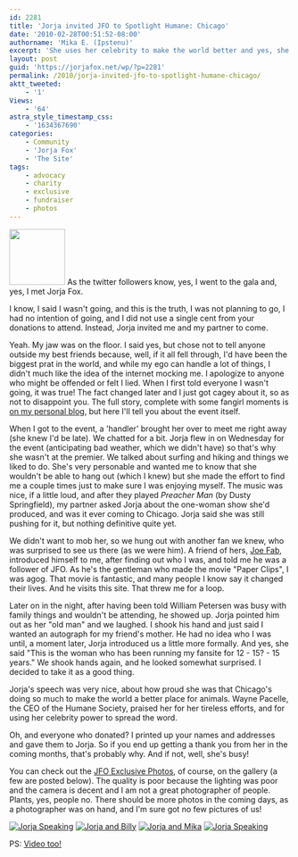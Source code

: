 ```yaml
---
id: 2281
title: 'Jorja invited JFO to Spotlight Humane: Chicago'
date: '2010-02-28T00:51:52-08:00'
authorname: 'Mika E. (Ipstenu)'
excerpt: 'She uses her celebrity to make the world better and yes, she really is that nice and she did invite me to meet her.  Read all about how it happened.'
layout: post
guid: 'https://jorjafox.net/wp/?p=2281'
permalink: /2010/jorja-invited-jfo-to-spotlight-humane-chicago/
aktt_tweeted:
    - '1'
Views:
    - '64'
astra_style_timestamp_css:
    - '1634367690'
categories:
    - Community
    - 'Jorja Fox'
    - 'The Site'
tags:
    - advocacy
    - charity
    - exclusive
    - fundraiser
    - photos
---
```


<a href="https://jorjafox.net/gallery/pub/animals/20100227-spotlightchi/exclusive"><img class="alignleft size-thumbnail wp-image-2282" title="me-and-jorja" src="//static.jorjafox.net/wordpress/2010/02/me-and-jorja-100x100.jpg" alt="" width="100" height="100" /></a> As the twitter followers know, yes, I went to the gala and, yes, I met Jorja Fox.

I know, I said I wasn't going, and this is the truth, I was not planning to go, I had no intention of going, and I did not use a single cent from your donations to attend. Instead, Jorja invited me and my partner to come.

Yeah. My jaw was on the floor. I said yes, but chose not to tell anyone outside my best friends because, well, if it all fell through, I'd have been the biggest prat in the world, and while my ego can handle a lot of things, I didn't much like the idea of the internet mocking me. I apologize to anyone who might be offended or felt I lied. When I first told everyone I wasn't going, it was true! The fact changed later and I just got cagey about it, so as not to disappoint you. The full story, complete with some fangirl moments is <a href="http://ipstenu.org/2010/02/how-i-met-jorja-fox/">on my personal blog</a>, but here I'll tell you about the event itself.

When I got to the event, a 'handler' brought her over to meet me right away (she knew I'd be late). We chatted for a bit. Jorja flew in on Wednesday for the event (anticipating bad weather, which we didn't have) so that's why she wasn't at the premier. We talked about surfing and hiking and things we liked to do. She's very personable and wanted me to know that she wouldn't be able to hang out (which I knew) but she made the effort to find me a couple times just to make sure I was enjoying myself. The music was nice, if a little loud, and after they played _Preacher Man_ (by Dusty Springfield), my partner asked Jorja about the one-woman show she'd produced, and was it ever coming to Chicago. Jorja said she was still pushing for it, but nothing definitive quite yet.

We didn't want to mob her, so we hung out with another fan we knew, who was surprised to see us there (as we were him). A friend of hers, <a href="http://en.wikipedia.org/wiki/Joe_Fab">Joe Fab</a>, introduced himself to me, after finding out who I was, and told me he was a follower of JFO. As he's the gentleman who made the movie "Paper Clips", I was agog. That movie is fantastic, and many people I know say it changed their lives. And he visits this site. That threw me for a loop.

Later on in the night, after having been told William Petersen was busy with family things and wouldn't be attending, he showed up. Jorja pointed him out as her "old man" and we laughed. I shook his hand and just said I wanted an autograph for my friend's mother. He had no idea who I was until, a moment later, Jorja introduced us a little more formally. And yes, she said "This is the woman who has been running my fansite for 12 - 15? - 15 years." We shook hands again, and he looked somewhat surprised. I decided to take it as a good thing.

Jorja's speech was very nice, about how proud she was that Chicago's doing so much to make the world a better place for animals. Wayne Pacelle, the CEO of the Humane Society, praised her for her tireless efforts, and for using her celebrity power to spread the word.

Oh, and everyone who donated? I printed up your names and addresses and gave them to Jorja. So if you end up getting a thank you from her in the coming months, that's probably why. And if not, well, she's busy!

You can check out the <a href="https://jorjafox.net/gallery/pub/animals/20100227-spotlightchi/exclusive">JFO Exclusive Photos</a>, of course, on the gallery (a few are posted below). The quality is poor because the lighting was poor and the camera is decent and I am not a great photographer of people. Plants, yes, people no. There should be more photos in the coming days, as a photographer was on hand, and I'm sure got no few pictures of us!

<a href="https://jorjafox.net/gallery/pub/animals/20100227-spotlightchi/exclusive/jfogala-013.jpg"><img class="ZenphotoPress_thumb " title="Jorja Speaking" src="https://jorjafox.net/gallery/cache/pub/animals/20100227-spotlightchi/exclusive/jfogala-013_200_cw200_ch200_thumb.jpg" alt="Jorja Speaking" /></a> <a href="https://jorjafox.net/gallery/pub/animals/20100227-spotlightchi/exclusive/jfogala-020.jpg"><img class="ZenphotoPress_thumb " title="Jorja and Billy" src="https://jorjafox.net/gallery/cache/pub/animals/20100227-spotlightchi/exclusive/jfogala-020_200_cw200_ch200_thumb.jpg" alt="Jorja and Billy" /></a> <a href="https://jorjafox.net/gallery/pub/animals/20100227-spotlightchi/exclusive/jfogala-021.jpg"><img class="ZenphotoPress_thumb " title="Jorja and Mika" src="https://jorjafox.net/gallery/cache/pub/animals/20100227-spotlightchi/exclusive/jfogala-021_200_cw200_ch200_thumb.jpg" alt="Jorja and Mika" /></a> <a href="https://jorjafox.net/gallery/pub/animals/20100227-spotlightchi/exclusive/jfogala-009.jpg"><img class="ZenphotoPress_thumb " title="Jorja Speaking" src="https://jorjafox.net/gallery/cache/pub/animals/20100227-spotlightchi/exclusive/jfogala-009_200_cw200_ch200_thumb.jpg" alt="Jorja Speaking" /></a>

PS: <a href="https://jorjafox.net/videos/post/spotlight-humane-chicago">Video too!</a>
